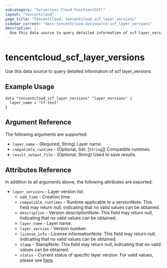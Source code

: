 ```yaml
---
subcategory: "Serverless Cloud Function(SCF)"
layout: "tencentcloud"
page_title: "TencentCloud: tencentcloud_scf_layer_versions"
sidebar_current: "docs-tencentcloud-datasource-scf_layer_versions"
description: |-
  Use this data source to query detailed information of scf layer_versions
---
```


# tencentcloud_scf_layer_versions

Use this data source to query detailed information of scf layer_versions

## Example Usage

```hcl
data "tencentcloud_scf_layer_versions" "layer_versions" {
  layer_name = "tf-test"
}
```

## Argument Reference

The following arguments are supported:

* `layer_name` - (Required, String) Layer name.
* `compatible_runtime` - (Optional, Set: [`String`]) Compatible runtimes.
* `result_output_file` - (Optional, String) Used to save results.

## Attributes Reference

In addition to all arguments above, the following attributes are exported:

* `layer_versions` - Layer version list.
  * `add_time` - Creation time.
  * `compatible_runtimes` - Runtime applicable to a versionNote: This field may return null, indicating that no valid values can be obtained.
  * `description` - Version descriptionNote: This field may return null, indicating that no valid values can be obtained.
  * `layer_name` - Layer name.
  * `layer_version` - Version number.
  * `license_info` - License informationNote: This field may return null, indicating that no valid values can be obtained.
  * `stamp` - StampNote: This field may return null, indicating that no valid values can be obtained.
  * `status` - Current status of specific layer version. For valid values, please see [here](https://intl.cloud.tencent.com/document/product/583/47175?from_cn_redirect=1#.E5.B1.82.EF.BC.88layer.EF.BC.89.E7.8A.B6.E6.80.81).


